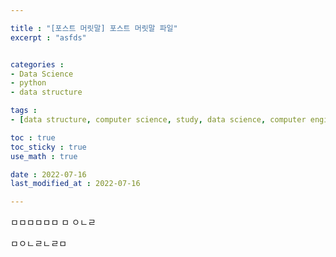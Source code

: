 ```yaml
---

title : "[포스트 머릿말] 포스트 머릿말 파일"
excerpt : "asfds"


categories : 
- Data Science
- python
- data structure

tags : 
- [data structure, computer science, study, data science, computer engineering]

toc : true 
toc_sticky : true 
use_math : true

date : 2022-07-16
last_modified_at : 2022-07-16

---
```

ㅁㅁㅁㅁㅁㅁ
ㅁ
ㅇㄴㄹ



ㅁㅇㄴㄹㄴㄹㅁ




